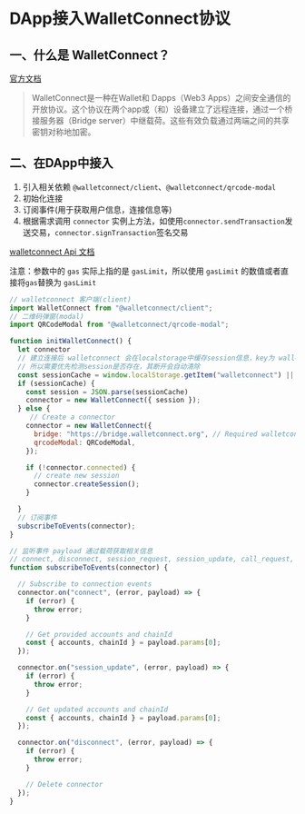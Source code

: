 # DApp接入WalletConnect协议

## 一、什么是 WalletConnect？
[官方文档](https://docs.walletconnect.org/)
> WalletConnect是一种在Wallet和 Dapps（Web3 Apps）之间安全通信的开放协议。这个协议在两个app或（和）设备建立了远程连接，通过一个桥接服务器（Bridge server）中继载荷。这些有效负载通过两端之间的共享密钥对称地加密。

## 二、在DApp中接入
1. 引入相关依赖 `@walletconnect/client`、`@walletconnect/qrcode-modal`
2. 初始化连接
3. 订阅事件(用于获取用户信息，连接信息等)
4. 根据需求调用 `connector` 实例上方法，如使用`connector.sendTransaction`发送交易，`connector.signTransaction`签名交易

[walletconnect Api 文档](https://docs.walletconnect.org/client-api)

注意：参数中的 `gas` 实际上指的是 `gasLimit`，所以使用 `gasLimit` 的数值或者直接将`gas`替换为 `gasLimit` 


```javascript
// walletconnect 客户端(client)
import WalletConnect from "@walletconnect/client";
// 二维码弹窗(modal)
import QRCodeModal from "@walletconnect/qrcode-modal";

function initWalletConnect() {
  let connector
  // 建立连接后 walletconnect 会在localstorage中缓存session信息，key为 walletconnect
  // 所以需要优先检测session是否存在，其断开会自动清除
  const sessionCache = window.localStorage.getItem("walletconnect") || null
  if (sessionCache) {
    const session = JSON.parse(sessionCache)
    connector = new WalletConnect({ session });
  } else {
     // Create a connector
    connector = new WalletConnect({
      bridge: "https://bridge.walletconnect.org", // Required walletconnect提供了固定的桥接服务器
      qrcodeModal: QRCodeModal,
    });

    if (!connector.connected) {
      // create new session
      connector.createSession();
    }

  }
  // 订阅事件
  subscribeToEvents(connector);
}

// 监听事件 payload 通过载荷获取相关信息
// connect, disconnect, session_request, session_update, call_request, wc_sessionRequest, wc_sessionUpdate
function subscribeToEvents(connector) {

  // Subscribe to connection events
  connector.on("connect", (error, payload) => {
    if (error) {
      throw error;
    }

    // Get provided accounts and chainId
    const { accounts, chainId } = payload.params[0];
  });

  connector.on("session_update", (error, payload) => {
    if (error) {
      throw error;
    }

    // Get updated accounts and chainId
    const { accounts, chainId } = payload.params[0];
  });

  connector.on("disconnect", (error, payload) => {
    if (error) {
      throw error;
    }

    // Delete connector
  });
}
```